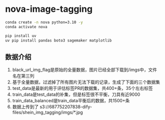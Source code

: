 # nova-image-tagging

```bash
conda create -n nova python=3.10 -y
conda activate nova

pip install uv
uv pip install pandas boto3 sagemaker matplotlib
```

## 数据介绍

1. black_url_img_flag是原始的全量数据，图片已经全部下载到/imgs中，文件名在第三列
2. 基于全量数据，过滤掉了所有图片无法下载的记录，生成了下面的三个数据集
2. test_data是最新的用于评估标签PR的数据集，共400+条，35个左右标签
3. train_data是test_data的补集，但是标签很不平衡，刀具有近9000
4. train_data_balanced是train_data平衡后的数据，共1500+条
5. 数据上传到了 s3://687752207838-dify-files/shein_img_tagging/imgs/*.jpg